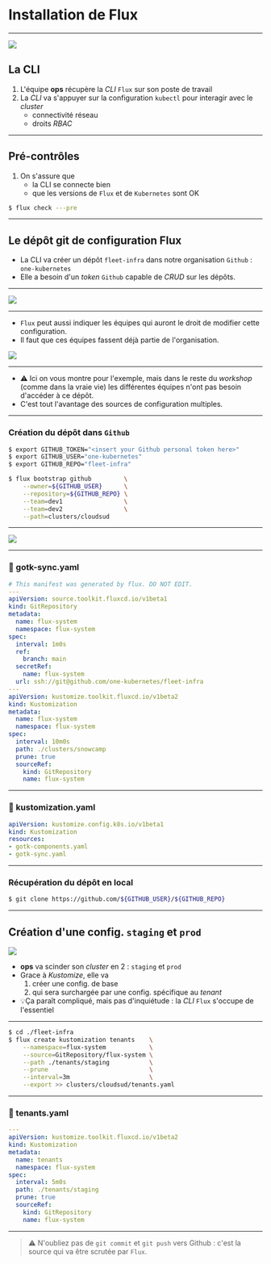 # Installation de Flux

----

<img class="r-stretch" src="../images/one-kubernetes_Sigero.png">

## La CLI

1. L'équipe **ops** récupère la _CLI_ `Flux` sur son poste de travail
1. La _CLI_ va s'appuyer sur la configuration `kubectl` pour interagir avec le _cluster_
   * connectivité réseau
   * droits _RBAC_

----

## Pré-contrôles

1. On s'assure que
   * la CLI se connecte bien
   * que les versions de `Flux` et de `Kubernetes` sont OK

```bash
$ flux check ---pre
```

----

## Le dépôt git de configuration Flux

* La CLI va créer un dépôt `fleet-infra` dans notre organisation `Github` : `one-kubernetes`
* Elle a besoin d'un _token_ `Github` capable de _CRUD_ sur les dépôts.

----

<img class="r-stretch" src="../images/github_add_token.png">

----

* `Flux` peut aussi indiquer les équipes qui auront le droit de modifier cette configuration.
* Il faut que ces équipes fassent déjà partie de l'organisation.

<img class="r-stretch" src="../images/github_teams.jpg">


----

* ⚠️ Ici on vous montre pour l'exemple, mais dans le reste du _workshop_ (comme dans la vraie vie) les différentes équipes n'ont pas besoin d'accéder à ce dépôt.  
* C'est tout l'avantage des sources de configuration multiples.

----

### Création du dépôt dans `Github`

```bash [1-3|5-10]
$ export GITHUB_TOKEN="<insert your Github personal token here>"
$ export GITHUB_USER="one-kubernetes"
$ export GITHUB_REPO="fleet-infra"

$ flux bootstrap github         \
    --owner=${GITHUB_USER}      \
    --repository=${GITHUB_REPO} \
    --team=dev1                 \
    --team=dev2                 \
    --path=clusters/cloudsud
```

----

<img class="r-stretch" src="../images/flux_config_files.jpg">

----

### 📄 gotk-sync.yaml

```yaml [2-14|15-27]
# This manifest was generated by flux. DO NOT EDIT.
---
apiVersion: source.toolkit.fluxcd.io/v1beta1
kind: GitRepository
metadata:
  name: flux-system
  namespace: flux-system
spec:
  interval: 1m0s
  ref:
    branch: main
  secretRef:
    name: flux-system
  url: ssh://git@github.com/one-kubernetes/fleet-infra
---
apiVersion: kustomize.toolkit.fluxcd.io/v1beta2
kind: Kustomization
metadata:
  name: flux-system
  namespace: flux-system
spec:
  interval: 10m0s
  path: ./clusters/snowcamp
  prune: true
  sourceRef:
    kind: GitRepository
    name: flux-system
```

----

### 📄 kustomization.yaml

```yaml
apiVersion: kustomize.config.k8s.io/v1beta1
kind: Kustomization
resources:
- gotk-components.yaml
- gotk-sync.yaml
```

----

### Récupération du dépôt en local

```bash
$ git clone https://github.com/${GITHUB_USER}/${GITHUB_REPO}
```

---

## Création d'une config. `staging` et `prod`

<img class="r-stretch" src="../images/one-kubernetes_Sigero.png">

* **ops** va scinder son _cluster_ en 2 : `staging` et `prod`
* Grace à _Kustomize_, elle va
  1. créer une config. de base
  2. qui sera surchargée par une config. spécifique au _tenant_
* 💡Ça paraît compliqué, mais pas d'inquiétude : la _CLI_ `Flux` s'occupe de l'essentiel

----

```bash [1|2-8]
$ cd ./fleet-infra
$ flux create kustomization tenants    \
    --namespace=flux-system            \
    --source=GitRepository/flux-system \
    --path ./tenants/staging           \
    --prune                            \
    --interval=3m                      \
    --export >> clusters/cloudsud/tenants.yaml
```

----

### 📄 tenants.yaml

```yaml
---
apiVersion: kustomize.toolkit.fluxcd.io/v1beta2
kind: Kustomization
metadata:
  name: tenants
  namespace: flux-system
spec:
  interval: 5m0s
  path: ./tenants/staging
  prune: true
  sourceRef:
    kind: GitRepository
    name: flux-system
```

----

> ⚠️ N'oubliez pas de `git commit` et `git push` vers Github : c'est la source qui va être scrutée par `Flux`.

